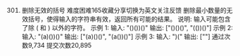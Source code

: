 301. 删除无效的括号
难度困难165收藏分享切换为英文关注反馈
删除最小数量的无效括号，使得输入的字符串有效，返回所有可能的结果。
说明: 输入可能包含了除 ( 和 ) 以外的字符。
示例 1:
输入: "()())()"
输出: ["()()()", "(())()"]
示例 2:
输入: "(a)())()"
输出: ["(a)()()", "(a())()"]
示例 3:
输入: ")("
输出: [""]
通过次数9,734
提交次数20,895